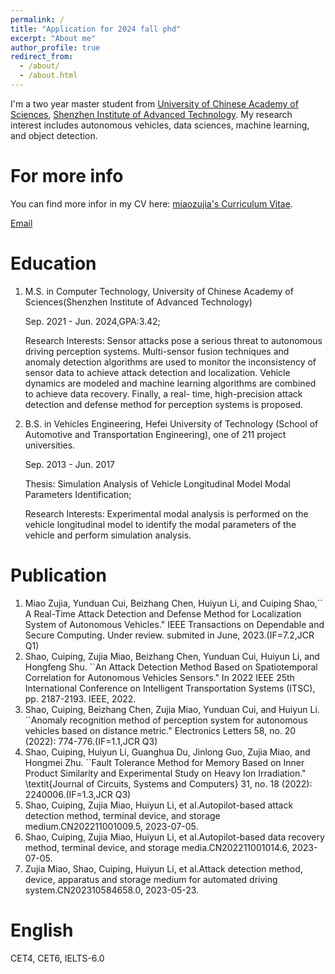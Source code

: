 ```yaml
---
permalink: /
title: "Application for 2024 fall phd"
excerpt: "About me"
author_profile: true
redirect_from: 
  - /about/
  - /about.html
---
```


I'm a two year master student from [University of Chinese Academy of Sciences](https://www.ucas.edu.cn/), [Shenzhen Institute of Advanced Technology](https://www.siat.ac.cn
). My research interest includes autonomous vehicles, data sciences, machine learning, and object detection.

For more info
======

You can find more infor in my CV here: [miaozujia's Curriculum Vitae](../assets/Curriculum_Vitae.pdf).

[Email](miaozujia:miuzujia2018@gmail.com) 

Education
======
1. M.S. in Computer Technology, University of Chinese Academy of Sciences(Shenzhen Institute of Advanced Technology)
   
   Sep. 2021 - Jun. 2024,GPA:3.42;
   
   Research Interests: Sensor attacks pose a serious threat to autonomous driving perception systems. Multi-sensor fusion techniques and anomaly detection algorithms are used to monitor the 
   inconsistency of sensor data to achieve attack detection and localization. Vehicle dynamics are modeled and machine learning algorithms are combined to achieve data recovery. Finally, a real- 
   time, high-precision attack detection and defense method for perception systems is proposed.
   
2. B.S. in Vehicles Engineering, Hefei University of Technology (School of Automotive and Transportation Engineering), one of 211 project universities.
 
   Sep. 2013 - Jun. 2017
   
   Thesis: Simulation Analysis of Vehicle Longitudinal Model Modal Parameters Identification;

   Research Interests: Experimental modal analysis is performed on the vehicle longitudinal model to identify the modal parameters of the vehicle and perform simulation analysis.

Publication
======
1. Miao Zujia, Yunduan Cui, Beizhang Chen, Huiyun Li, and  Cuiping Shao,`` A Real-Time Attack Detection and Defense Method for Localization System of Autonomous Vehicles." IEEE
   Transactions on Dependable and Secure Computing. Under review. submited in June, 2023.(IF=7.2,JCR Q1)
2. Shao, Cuiping, Zujia Miao, Beizhang Chen, Yunduan Cui, Huiyun Li, and Hongfeng Shu. ``An Attack Detection Method Based on Spatiotemporal Correlation for Autonomous Vehicles Sensors." In 2022 IEEE 25th International Conference on Intelligent Transportation Systems (ITSC), pp. 2187-2193. IEEE, 2022.
3. Shao, Cuiping, Beizhang Chen, Zujia Miao, Yunduan Cui, and Huiyun Li. ``Anomaly recognition method of perception system for autonomous vehicles based on distance metric." Electronics Letters 58, no. 20 (2022): 774-776.(IF=1.1,JCR Q3)
4. Shao, Cuiping, Huiyun Li, Guanghua Du, Jinlong Guo, Zujia Miao, and Hongmei Zhu. ``Fault Tolerance Method for Memory Based on Inner Product Similarity and Experimental Study on Heavy Ion Irradiation." \textit{Journal of Circuits, Systems and Computers} 31, no. 18 (2022): 2240006.(IF=1.3,JCR Q3)
5. Shao, Cuiping, Zujia Miao, Huiyun Li, et al.Autopilot-based attack detection method, terminal device, and storage medium.CN202211001009.5, 2023-07-05.
6. Shao, Cuiping, Zujia Miao, Huiyun Li, et al.Autopilot-based data recovery method, terminal device, and storage media.CN202211001014.6, 2023-07-05.
7. Zujia Miao, Shao, Cuiping,  Huiyun Li, et al.Attack detection method, device, apparatus and storage medium for automated driving system.CN202310584658.0, 2023-05-23.

English
======
CET4, CET6, IELTS-6.0


